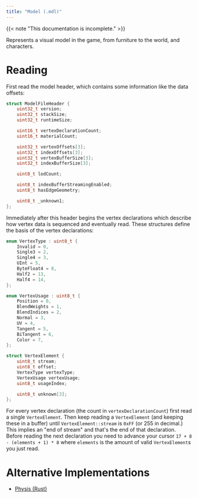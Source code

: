 ```yaml
---
title: "Model (.mdl)"
---
```


{{< note "This documentation is incomplete." >}}

Represents a visual model in the game, from furniture to the world, and characters.

# Reading

First read the model header, which contains some information like the data offsets:

```c++
struct ModelFileHeader {
    uint32_t version;
    uint32_t stackSize;
    uint32_t runtimeSize;

    uint16_t vertexDeclarationCount;
    uint16_t materialCount;

    uint32_t vertexOffsets[3];
    uint32_t indexOffsets[3];
    uint32_t vertexBufferSize[3];
    uint32_t indexBufferSize[3];

    uint8_t lodCount;

    uint8_t indexBufferStreamingEnabled;
    uint8_t hasEdgeGeometry;

    uint8_t _unknown1;
};
```

Immediately after this header begins the vertex declarations which describe how vertex data is sequenced and eventually read. These structures define the basis of the vertex declarations:

```c++
enum VertexType : uint8_t {
    Invalid = 0,
    Single3 = 2,
    Single4 = 3,
    UInt = 5,
    ByteFloat4 = 8,
    Half2 = 13,
    Half4 = 14,
};

enum VertexUsage : uint8_t {
    Position = 0,
    BlendWeights = 1,
    BlendIndices = 2,
    Normal = 3,
    UV = 4,
    Tangent = 5,
    BiTangent = 6,
    Color = 7,
};

struct VertexElement {
    uint8_t stream;
    uint8_t offset;
    VertexType vertexType;
    VertexUsage vertexUsage;
    uint8_t usageIndex;

    uint8_t unknown[3];
};
```

For every vertex declaration (the count in `vertexDeclarationCount`) first read a single `VertexElement`. Then keep reading a `VertexElement` (and keeping these in a buffer) until `VertexElement::stream` is `0xFF` (or 255 in decimal.) This implies an "end of stream" and that's the end of that declaration. Before reading the next declaration you need to advance your cursor `17 + 8 - (elements + 1) * 8` where `elements` is the amount of valid `VertexElement`s you just read.

# Alternative Implementations

* [Physis (Rust)](https://github.com/redstrate/physis/blob/main/src/mdl.rs)
